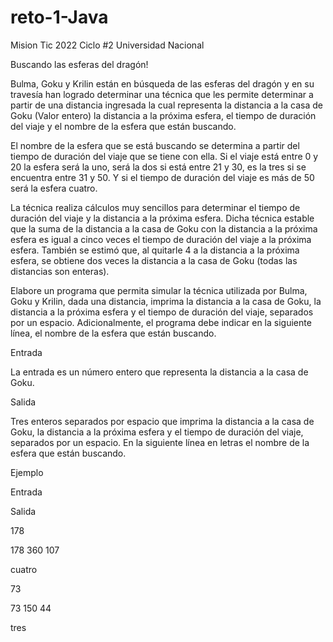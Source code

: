 # reto-1-Java
Mision Tic 2022 Ciclo #2 Universidad Nacional

Buscando las esferas del dragón!

Bulma, Goku y Krilin están en búsqueda de las esferas del dragón y en su travesía han logrado determinar una técnica que les permite determinar a partir de una distancia ingresada la cual representa la distancia a la casa de Goku (Valor entero) la distancia a la próxima esfera, el tiempo de duración del viaje y el nombre de la esfera que están buscando.

El nombre de la esfera que se está buscando se determina a partir del tiempo de duración del viaje que se tiene con ella. Si el viaje está entre 0 y 20 la esfera será la uno, será la dos si está entre 21 y 30, es la tres si se encuentra entre 31 y 50. Y si el tiempo de duración del viaje es más de 50 será la esfera cuatro.

La técnica realiza cálculos muy sencillos para determinar el tiempo de duración del viaje y la distancia a la próxima esfera. Dicha técnica estable que la suma de la distancia a la casa de Goku con la distancia a la próxima esfera es igual a cinco veces el tiempo de duración del viaje a la próxima esfera. También se estimó que, al quitarle 4 a la distancia a la próxima esfera, se obtiene dos veces la distancia a la casa de Goku (todas las distancias son enteras).

Elabore un programa que permita simular la técnica utilizada por Bulma, Goku y Krilin, dada una distancia, imprima la distancia a la casa de Goku, la distancia a la próxima esfera y el tiempo de duración del viaje, separados por un espacio. Adicionalmente, el programa debe indicar en la siguiente línea, el nombre de la esfera que están buscando.

Entrada

La entrada es un número entero que representa la distancia a la casa de Goku.

Salida

Tres enteros separados por espacio que imprima la distancia a la casa de Goku, la distancia a la próxima esfera y el tiempo de duración del viaje, separados por un espacio. En la siguiente línea en letras el nombre de la esfera que están buscando.

Ejemplo

Entrada

Salida

178

 

178 360 107

cuatro

73

73 150 44

tres

